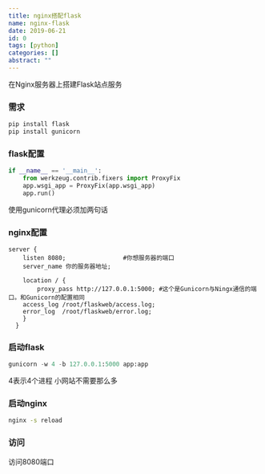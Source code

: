 ```yaml
---
title: nginx搭配flask
name: nginx-flask
date: 2019-06-21
id: 0
tags: [python]
categories: []
abstract: ""
---
```



在Nginx服务器上搭建Flask站点服务

### 需求

```python
pip install flask
pip install gunicorn
```

<!--more-->

### flask配置

```python
if __name__ == '__main__':
    from werkzeug.contrib.fixers import ProxyFix
    app.wsgi_app = ProxyFix(app.wsgi_app)
    app.run()
```

使用gunicorn代理必须加两句话

### nginx配置

```nginx
server {
    listen 8080;                #你想服务器的端口
    server_name 你的服务器地址;  
 
    location / {
        proxy_pass http://127.0.0.1:5000; #这个是Gunicorn与Ningx通信的端口。和Gunicorn的配置相同
	access_log /root/flaskweb/access.log;
	error_log  /root/flaskweb/error.log;
    }
  }

```

### 启动flask

```python
gunicorn -w 4 -b 127.0.0.1:5000 app:app
```

4表示4个进程 小网站不需要那么多

### 启动nginx

```bash
nginx -s reload
```

### 访问

访问8080端口